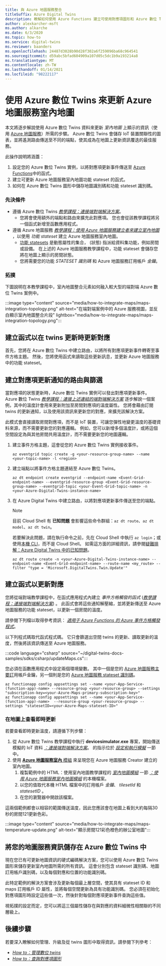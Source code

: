 ```yaml
---
title: 與 Azure 地圖服務整合
titleSuffix: Azure Digital Twins
description: 瞭解如何使用 Azure Functions 建立可使用對應項圖形和 Azure 數位 Twins 通知的函式，以更新 Azure 地圖服務室內地圖。
author: alexkarcher-msft
ms.author: alkarche
ms.date: 6/3/2020
ms.topic: how-to
ms.service: digital-twins
ms.reviewer: baanders
ms.openlocfilehash: 24487d3028b90d28f302a6f259096ba68c964541
ms.sourcegitcommit: d59abc5bfad604909a107d05c5dc1b9a193214a8
ms.translationtype: MT
ms.contentlocale: zh-TW
ms.lasthandoff: 01/14/2021
ms.locfileid: "98222117"
---
```

# <a name="use-azure-digital-twins-to-update-an-azure-maps-indoor-map"></a>使用 Azure 數位 Twins 來更新 Azure 地圖服務室內地圖

本文將逐步解說使用 Azure 數位 Twins 資料來更新 *室內地圖* 上顯示的資訊（使用 [Azure 地圖服務](../azure-maps/about-azure-maps.md)）所需的步驟。 Azure 數位 Twins 會儲存 IoT 裝置關聯性的圖表，並將遙測路由傳送至不同的端點，使其成為在地圖上更新資訊覆迭的最佳服務。

此操作說明將涵蓋：

1. 設定您的 Azure 數位 Twins 實例，以將對應項更新事件傳送至 [Azure Functions](../azure-functions/functions-overview.md)中的函式。
2. 建立可更新 Azure 地圖服務室內地圖功能 stateset 的函式。
3. 如何在 Azure 數位 Twins 圖形中儲存地圖識別碼和功能 stateset 識別碼。

### <a name="prerequisites"></a>先決條件

* 遵循 Azure 數位 Twins [*教學課程：連接端對端解決方案*](./tutorial-end-to-end.md)。
    * 您將會使用額外的端點和路由來擴充此對應項。 您也會從該教學課程將另一個函式新增至函數應用程式。 
* 遵循 Azure 地圖服務 [*教學課程：使用 Azure 地圖服務建立者來建立室內地圖*](../azure-maps/tutorial-creator-indoor-maps.md) ，以使用 *功能 stateset* 建立 Azure 地圖服務室內地圖。
    * [功能 statesets](../azure-maps/creator-indoor-maps.md#feature-statesets) 是動態屬性的集合， (狀態) 指派給資料集功能，例如房間或設備。 在上述的 Azure 地圖服務教學課程中，功能 stateset 會儲存您將在地圖上顯示的房間狀態。
    * 您將需要您的功能 *STATESET 識別碼* 和 Azure 地圖服務訂用帳戶 *金鑰*。

### <a name="topology"></a>拓撲

下圖說明在本教學課程中，室內地圖整合元素如何融入較大型的端對端 Azure 數位 Twins 案例中。

:::image type="content" source="media/how-to-integrate-maps/maps-integration-topology.png" alt-text="在端對端案例中的 Azure 服務視圖，並反白顯示室內地圖整合片段" lightbox="media/how-to-integrate-maps/maps-integration-topology.png":::

## <a name="create-a-function-to-update-a-map-when-twins-update"></a>建立函式以在 twins 更新時更新對應

首先，您將在 Azure 數位 Twins 中建立路由，以將所有對應項更新事件轉寄至事件方格主題。 然後，您將使用函式來讀取這些更新訊息，並更新 Azure 地圖服務中的功能 stateset。 

## <a name="create-a-route-and-filter-to-twin-update-notifications"></a>建立對應項更新通知的路由與篩選

當對應項的狀態更新時，Azure 數位 Twins 實例可以發出對應項更新事件。 Azure 數位 Twins [*教學課程：連接上述連結的端對端解決方案*](./tutorial-end-to-end.md) 逐步解說一個案例，其中的溫度計會用來更新附加至房間對應項的溫度屬性。 您將會藉由訂閱 twins 的更新通知，以及使用該資訊來更新您的對應，來擴充該解決方案。

此模式會直接讀取房間對應項，而不是 IoT 裝置，可讓您彈性地變更溫度的基礎資料來源，而不需要更新您的對應邏輯。 例如，您可以新增多個溫度計，或將這個空間設定為與其他房間共用溫度計，而不需要更新您的地圖邏輯。

1. 建立事件方格主題，這會從您的 Azure 數位 Twins 實例接收事件。
    ```azurecli-interactive
    az eventgrid topic create -g <your-resource-group-name> --name <your-topic-name> -l <region>
    ```

2. 建立端點以將事件方格主題連結至 Azure 數位 Twins。
    ```azurecli-interactive
    az dt endpoint create eventgrid --endpoint-name <Event-Grid-endpoint-name> --eventgrid-resource-group <Event-Grid-resource-group-name> --eventgrid-topic <your-Event-Grid-topic-name> -n <your-Azure-Digital-Twins-instance-name>
    ```

3. 在 Azure Digital Twins 中建立路由，以將對應項更新事件傳送至您的端點。

    >[!NOTE]
    >目前 Cloud Shell 有 **已知問題** 會影響這些命令群組：`az dt route`、`az dt model`、`az dt twin`。
    >
    >若要解決此問題，請在執行命令之前，先在 Cloud Shell 中執行 `az login`；或使用[本機 CLI](/cli/azure/install-azure-cli?view=azure-cli-latest&preserve-view=true)，而不是 Cloud Shell。 如需這方面的詳細資訊，請參閱[疑難排解：Azure Digital Twins 中的已知問題](troubleshoot-known-issues.md#400-client-error-bad-request-in-cloud-shell)。

    ```azurecli-interactive
    az dt route create -n <your-Azure-Digital-Twins-instance-name> --endpoint-name <Event-Grid-endpoint-name> --route-name <my_route> --filter "type = 'Microsoft.DigitalTwins.Twin.Update'"
    ```

## <a name="create-a-function-to-update-maps"></a>建立函式以更新對應

您將從端對端教學課程中，在函式應用程式內建立 *事件方格觸發的函式* ([*教學課程：連接端對端解決方案*](./tutorial-end-to-end.md)) 。 此函式會將這些通知解壓縮，並將更新傳送至 Azure 地圖服務的功能 stateset，以更新一個房間的溫度。 

請參閱下列檔以取得參考資訊： [*適用于 Azure Functions 的 Azure 事件方格觸發程式*](../azure-functions/functions-bindings-event-grid-trigger.md)。

以下列程式碼取代函式程式碼。 它只會篩選出空間 twins 的更新、讀取更新的溫度，然後將該資訊傳送至 Azure 地圖服務。

:::code language="csharp" source="~/digital-twins-docs-samples/sdks/csharp/updateMaps.cs":::

您必須在函數應用程式中設定兩個環境變數。 其中一個是您的 [Azure 地圖服務主要訂](../azure-maps/quick-demo-map-app.md#get-the-primary-key-for-your-account)用帳戶金鑰，另一個則是您的 [Azure 地圖服務 stateset 識別碼](../azure-maps/tutorial-creator-indoor-maps.md#create-a-feature-stateset)。

```azurecli-interactive
az functionapp config appsettings set --name <your-App-Service-(function-app)-name> --resource-group <your-resource-group> --settings "subscription-key=<your-Azure-Maps-primary-subscription-key>"
az functionapp config appsettings set --name <your-App-Service-(function-app)-name>  --resource-group <your-resource-group> --settings "statesetID=<your-Azure-Maps-stateset-ID>"
```

### <a name="view-live-updates-on-your-map"></a>在地圖上查看即時更新

若要查看即時更新溫度，請遵循下列步驟：

1. 從 Azure 數位 Twins 教學課程中執行 **devicesimulator.exe** 專案，開始傳送模擬的 IoT 資料 [*：連接端對端解決方案*](tutorial-end-to-end.md)。 的指示位於 [*設定和執行模擬*](././tutorial-end-to-end.md#configure-and-run-the-simulation) 一節中。
2. 使用 [ **Azure 地圖服務室內** 模組](../azure-maps/how-to-use-indoor-module.md) 來呈現您在 Azure 地圖服務 Creator 建立的室內地圖。
    1. 複製範例中的 HTML：使用室內地圖教學課程的 [*室內地圖模組*](../azure-maps/how-to-use-indoor-module.md#example-use-the-indoor-maps-module) 一節 [*：使用 Azure 地圖服務室內地圖模組*](../azure-maps/how-to-use-indoor-module.md) 的本機檔案。
    1. 以您的值取代本機 HTML 檔案中的訂用帳戶 *金鑰*、 *tilesetId* 和 *statesetID*  。
    1. 在您的瀏覽器中開啟該檔案。

這兩個範例都會以相容的範圍傳送溫度，因此您應該會在地圖上看到大約每隔30秒的房間121更新色彩。

:::image type="content" source="media/how-to-integrate-maps/maps-temperature-update.png" alt-text="顯示房間121彩色橙色的辦公室地圖":::

## <a name="store-your-maps-information-in-azure-digital-twins"></a>將您的地圖服務資訊儲存在 Azure 數位 Twins 中

現在您已有可更新地圖資訊的硬式編碼解決方案，您可以使用 Azure 數位 Twins 圖形來儲存更新室內地圖所需的所有資訊。 這會分別包含 stateset 識別碼、地圖訂用帳戶識別碼，以及每個對應和位置的功能識別碼。 

此特定範例的解決方案會涉及更新每個最上層空間，使其具有 stateset ID 和 maps 訂用帳戶 ID 屬性，並將每個空間更新為具有功能識別碼。 您必須在初始化對應項圖形時設定這些值一次，然後針對每個對應項更新事件查詢這些值。

視拓撲的設定而定，您可以將這三個屬性儲存在與對應的資料細微性相關聯的不同層級上。

## <a name="next-steps"></a>後續步驟

若要深入瞭解如何管理、升級及從 twins 圖形中取得資訊，請參閱下列參考：

* [*How to：管理數位 twins*](./how-to-manage-twin.md)
* [*How to：查詢對應項圖形*](./how-to-query-graph.md)
